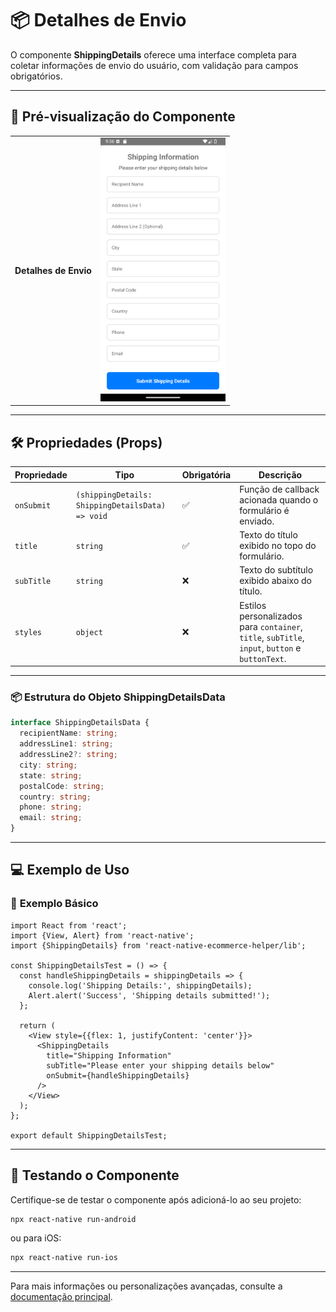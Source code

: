 # 📦 **Detalhes de Envio**

O componente **ShippingDetails** oferece uma interface completa para coletar informações de envio do usuário, com validação para campos obrigatórios.

---

## 📸 **Pré-visualização do Componente**

<table>
  <tr>
    <td><strong>Detalhes de Envio</strong></td>
    <td><img src="../../Images/ShippingDetails.png" alt="ShippingDetails" width="200"/></td>
  </tr>
</table>

---

## 🛠️ **Propriedades (Props)**

| Propriedade   | Tipo                                            | Obrigatória | Descrição                                                    |
|---------------|--------------------------------------------------|-------------|--------------------------------------------------------------|
| `onSubmit`    | `(shippingDetails: ShippingDetailsData) => void` | ✅          | Função de callback acionada quando o formulário é enviado.   |
| `title`       | `string`                                        | ✅          | Texto do título exibido no topo do formulário.               |
| `subTitle`    | `string`                                        | ❌          | Texto do subtítulo exibido abaixo do título.                 |
| `styles`      | `object`                                        | ❌          | Estilos personalizados para `container`, `title`, `subTitle`, `input`, `button` e `buttonText`. |

---

### 📦 **Estrutura do Objeto ShippingDetailsData**

```ts
interface ShippingDetailsData {
  recipientName: string;
  addressLine1: string;
  addressLine2?: string;
  city: string;
  state: string;
  postalCode: string;
  country: string;
  phone: string;
  email: string;
}
```

---

## 💻 **Exemplo de Uso**

### 📝 **Exemplo Básico**

```tsx
import React from 'react';
import {View, Alert} from 'react-native';
import {ShippingDetails} from 'react-native-ecommerce-helper/lib';

const ShippingDetailsTest = () => {
  const handleShippingDetails = shippingDetails => {
    console.log('Shipping Details:', shippingDetails);
    Alert.alert('Success', 'Shipping details submitted!');
  };

  return (
    <View style={{flex: 1, justifyContent: 'center'}}>
      <ShippingDetails
        title="Shipping Information"
        subTitle="Please enter your shipping details below"
        onSubmit={handleShippingDetails}
      />
    </View>
  );
};

export default ShippingDetailsTest;
```

---

## 🧪 **Testando o Componente**

Certifique-se de testar o componente após adicioná-lo ao seu projeto:

```sh
npx react-native run-android
```

ou para iOS:

```sh
npx react-native run-ios
```

---

Para mais informações ou personalizações avançadas, consulte a [documentação principal](../../README.md).
